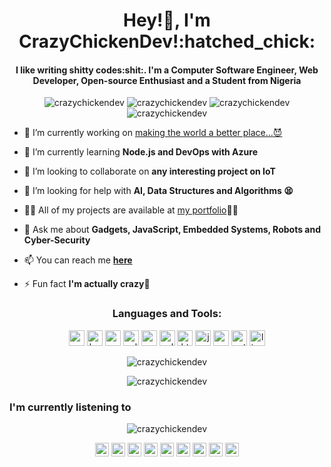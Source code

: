 <h1 align="center">Hey!👋, I'm CrazyChickenDev!:hatched_chick: </h1>

<h4 align="center"> I like writing shitty codes:shit:. I'm a Computer Software Engineer, Web Developer, Open-source Enthusiast and a Student from Nigeria</h4>

<p align="center"> <img src="https://komarev.com/ghpvc/?username=crazychickendev" alt="crazychickendev" /> <img 
src="https://img.shields.io/github/followers/crazychickendev?style=social" alt="crazychickendev" /> <img 
src="https://img.shields.io/github/last-commit/crazychickendev/CrazyChickenDev" alt="crazychickendev" /> <img
src="https://img.shields.io/twitter/follow/crazychickendev?label=Follow%20me&style=social" alt="crazychickendev" /> </p>

- 🔭 I’m currently working on [making the world a better place...:smiling_imp:](www.nwaobidaniel.me)

- 🌱 I’m currently learning **Node.js and DevOps with Azure**

- 👯 I’m looking to collaborate on **any interesting project on IoT**

- 🤔 I’m looking for help with **AI, Data Structures and Algorithms :tired_face:**

- 👨‍💻 All of my projects are available at [my portfolio](www.nwaobidaniel.me):man_technologist:

- 💬 Ask me about **Gadgets, JavaScript, Embedded Systems, Robots and Cyber-Security**

- 📫 You can reach me **[here](dannychukz15@gmail.com)**

- ⚡ Fun fact **I'm actually crazy:rofl:**

<h3 align="center">Languages and Tools:</h3>
<p align="center"><img src="https://devicons.github.io/devicon/devicon.git/icons/android/android-original-wordmark.svg" alt="android" width="25" height="25"/> <img src="https://devicons.github.io/devicon/devicon.git/icons/bootstrap/bootstrap-plain.svg" alt="bootstrap" width="25" height="25"/> <img src="https://devicons.github.io/devicon/devicon.git/icons/c/c-original.svg" alt="c" width="25" height="25"/> <img src="https://devicons.github.io/devicon/devicon.git/icons/cplusplus/cplusplus-original.svg" alt="cplusplus" width="25" height="25"/> <img src="https://devicons.github.io/devicon/devicon.git/icons/css3/css3-original-wordmark.svg" alt="css3" width="25" height="25"/> <img src="https://devicons.github.io/devicon/devicon.git/icons/gulp/gulp-plain.svg" alt="gulp" width="25" height="25"/> <img src="https://devicons.github.io/devicon/devicon.git/icons/html5/html5-original-wordmark.svg" alt="html5" width="25" height="25"/> <img src="https://devicons.github.io/devicon/devicon.git/icons/javascript/javascript-original.svg" alt="javascript" width="25" height="25"/> <img src="https://devicons.github.io/devicon/devicon.git/icons/nodejs/nodejs-original-wordmark.svg" alt="nodejs" width="25" height="25"/> <img src="https://devicons.github.io/devicon/devicon.git/icons/python/python-original-wordmark.svg" alt="python" width="25" height="25"/> <img src="https://devicons.github.io/devicon/devicon.git/icons/linux/linux-original.svg" alt="linux" width="25" height="25"/></p> 
<p align="center"> <img src="https://github-readme-stats.vercel.app/api?username=crazychickendev&show_icons=true&count_private=true&theme=vue" alt="crazychickendev"/></p> <p align="center"> <img src="https://github-readme-stats.vercel.app/api/top-langs/?username=crazychickendev&theme=vue&layout=compact" alt="crazychickendev"/> </p>
<h3 align="left">I'm currently listening to</h3>
<p align=center> <img src="https://spotify-github-profile.vercel.app/api/view?uid=n0rm1kq3erv1julqyq7evfmgi&cover_image=true" alt="crazychickendev"/></p>
<p align="center">
<a href="https://codepen.io/crazychickendev" target="blank"><img align="center" src="https://cdn.jsdelivr.net/npm/simple-icons@3.0.1/icons/codepen.svg" alt="crazychickendev" height="22" width="22" /></a>
<a href="https://wa.me/08022273025" target="blank"><img align="center" src="https://cdn.jsdelivr.net/npm/simple-icons@v3/icons/whatsapp.svg" alt="crazychickendev" height="22" width="22" /></a>
<a href="https://dev.to/crazychickendev" target="blank"><img align="center" src="https://cdn.jsdelivr.net/npm/simple-icons@3.0.1/icons/dev-dot-to.svg" alt="crazychickendev" height="22" width="22" /></a>
<a href="https://twitter.com/crazychickendev" target="blank"><img align="center" src="https://cdn.jsdelivr.net/npm/simple-icons@3.0.1/icons/twitter.svg" alt="crazychickendev" height="22" width="22" /></a>
<a href="https://linkedin.com/in/nwaobi-daniel" target="blank"><img align="center" src="https://cdn.jsdelivr.net/npm/simple-icons@3.0.1/icons/linkedin.svg" alt="nwaobi-daniel" height="22" width="22" /></a>
<a href="https://stackoverflow.com/users/nwaobi-daniel" target="blank"><img align="center" src="https://cdn.jsdelivr.net/npm/simple-icons@3.0.1/icons/stackoverflow.svg" alt="nwaobi-daniel" height="22" width="22" /></a>
<a href="https://www.reddit.com/user/dannychukz15/" target="blank"><img align="center" src="https://cdn.jsdelivr.net/npm/simple-icons@v3/icons/reddit.svg" alt="nwaobi-daniel" height="22" width="22" /></a>
<a href="https://t.me/CrazyChickenDev" target="blank"><img align="center" src="https://cdn.jsdelivr.net/npm/simple-icons@v3/icons/telegram.svg" alt="crazychickendev" height="22" width="22" /></a>
<a href="https://instagram.com/crazychickendev" target="blank"><img align="center" src="https://cdn.jsdelivr.net/npm/simple-icons@3.0.1/icons/instagram.svg" alt="crazychickendev" height="22" width="22" /></a>
</p>
